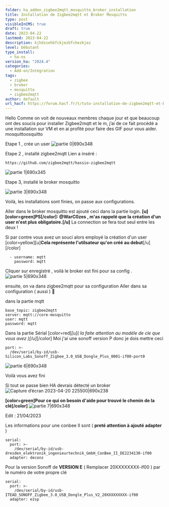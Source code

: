 ```yaml
---
folder: ha_addon_zigbee2mqtt_mosquitto_broker_installation
title: Installation de Zigbee2mqtt et Broker Mosquitto
type: post
visibleInCMS: true
draft: true
date: 2023-04-22
lastmod: 2023-04-22
description: kjhdzsehbfckjezbfchezkjez
level: Débutant
type_install:
  - ha-os
version_ha: "2024.4"
categories:
  - Add-on/Intégration
tags:
  - zigbee
  - broker
  - mosquitto
  - zigbee2mqtt
author: default
url_hacf: https://forum.hacf.fr/t/tuto-installation-de-zigbee2mqtt-et-broker-mosquitto/23103
---
```

Hello
Comme on voit de nouveaux membres chaque jour et que beaucoup ont des soucis pour installer Zigbee2mqtt et le m, j’ai de ce fait procédé a une installation sur VM et en ai profité pour faire des GIF pour vous aider.mosquittoosquitto


Etape 1 , crée un user 
![partie 0|690x348](upload://4sJ1LMNfHGSVda5ZuRHIRxtiplD.gif)

Etape 2 , installé zigbee2mqtt
Lien a inséré :
```
https://github.com/zigbee2mqtt/hassio-zigbee2mqtt
```
![partie 1|690x345](upload://gz8WFu5Hqye25NAUxmZCkzL9eP4.gif)

Etape 3, installé le broker mosquitto

![partie 3|690x348](upload://zuJoQLL5wkOZ0SC2wNpJR7FS6lu.gif)

Voilà, les installations sont finies, on passe aux configurations.

Aller dans  le broker mosquitto est ajouté ceci dans la partie login.
**[u][color=green]PS[/color]: 
@WarC0zes , m'as rappelé que la création d'un user n'est plus obligatoire.[/u]**
La connection se fera tout seul entre les deux !

Si par contre vous avez un souci alors employé la création d'un user 
[color=yellow][u]**Cela représente l'utilsateur qu'on créé au debut**[/u][/color] 
```
  - username: mqtt
    password: mqtt
```
Cliquer sur enregistré , voilà le broker est fini  pour sa config .
![partie 5|690x348](upload://b64lzFoQBCTotAX4jjyIbYZvFhJ.gif)

ensuite, on va dans zigbee2mqtt pour sa configuration
Aller dans sa configuration ( aussi ) :rofl:

dans la partie mqtt
```
base_topic: zigbee2mqtt
server: mqtt://core-mosquitto
user: mqtt
password: mqtt
```

Dans la partie 
Sérial [color=red]*[u]( la faite attention au modéle de cle que vous avez )[/u]*[/color]
Moi j'ai une sonoff version P donc je dois mettre ceci

```
port: >-
  /dev/serial/by-id/usb-Silicon_Labs_Sonoff_Zigbee_3.0_USB_Dongle_Plus_0001-if00-port0
```
![partie 6|690x348](upload://rlUm7DpJ3aY0T40cOUABxKyvXXd.gif)

Voilà vous avez fini 

Si tout se passe bien HA devrais détecté un broker 
![Capture d’écran 2023-04-20 225500|690x238](upload://uor5y2aR7XZfUOla30dUp6TzTQ.png)


**[color=green]Pour ce qui on besoin d'aide pour trouvé le chemin de la clé[/color]** 
![partie 7|690x348](upload://yxUXhDsJqhTjY0dhcqu0iHYwghU.gif)

Edit : 21/04/2023

Les informations pour une conbee II sont ( **preté attention à ajouté adapter** )
```
serial:
  port: >-
    /dev/serial/by-id/usb-dresden_elektronik_ingenieurtechnik_GmbH_ConBee_II_DE2234130-if00
  adapter: deconz
```

Pour la version Sonoff de **VERSION E** ( Remplacer 20XXXXXXXX-if00 ) par le numéro de votre propre clé
```
serial:
  port: >-
    /dev/serial/by-id/usb-ITEAD_SONOFF_Zigbee_3.0_USB_Dongle_Plus_V2_20XXXXXXXXX-if00
  adapter: ezsp
```